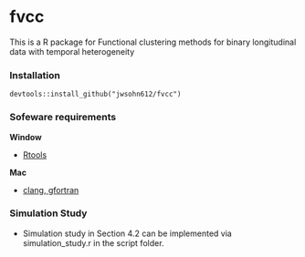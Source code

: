 # fvcc

This is a R package for Functional clustering methods for binary longitudinal data with temporal heterogeneity

### Installation
```
devtools::install_github("jwsohn612/fvcc")
```

### Sofeware requirements
**Window**
  - [Rtools](https://cran.r-project.org/bin/windows/Rtools/)

**Mac**
  - [clang, gfortran](https://cran.r-project.org/bin/macosx/tools/)


### Simulation Study 
   - Simulation study in Section 4.2 can be implemented via simulation_study.r in the script folder. 
